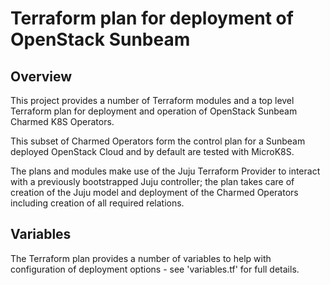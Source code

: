 # Terraform plan for deployment of OpenStack Sunbeam

## Overview

This project provides a number of Terraform modules and a top level Terraform
plan for deployment and operation of OpenStack Sunbeam Charmed K8S Operators.

This subset of Charmed Operators form the control plan for a Sunbeam deployed
OpenStack Cloud and by default are tested with MicroK8S.

The plans and modules make use of the Juju Terraform Provider to interact
with a previously bootstrapped Juju controller; the plan takes care of creation
of the Juju model and deployment of the Charmed Operators including creation
of all required relations.

## Variables

The Terraform plan provides a number of variables to help with configuration of
deployment options - see 'variables.tf' for full details.